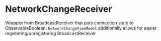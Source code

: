#   NetworkChangeReceiver

Wrapper from BroadcastReceiver that puts connection state to ObservableBoolean.
`NetworkChangeViewModel` additionally allows for easier registering/unregistering
 BroadcastReceiver

[Example Activity]: <sampleapplication/src/main/java/com/byoutline/sampleapplication/networkchangereceiver/NetworkChangeActivity.kt>
[Example Layout]: <sampleapplication/src/main/res/layout/network_activity.xml>

[Dagger]: <https://github.com/google/dagger>
[Otto]: <https://developer.android.com/tools/data-binding/guide.html>
